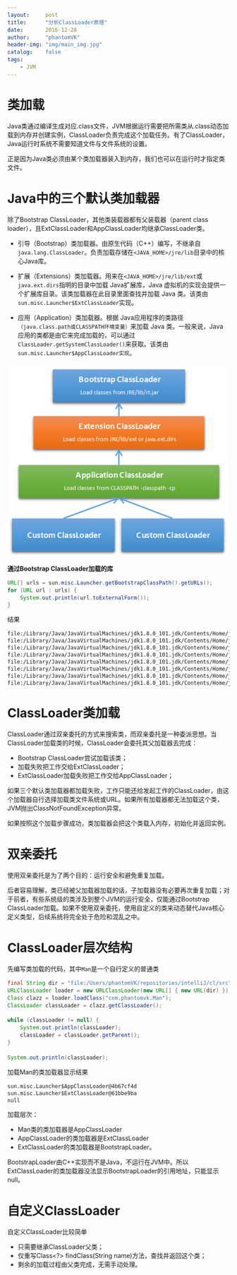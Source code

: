 ```yaml
---
layout:     post
title:      "分析ClassLoader原理"
date:       2016-12-28
author:     "phantomVK"
header-img: "img/main_img.jpg"
catalog:    false
tags:
    - JVM
---
```


# 类加载

Java类通过编译生成对应.class文件，JVM根据运行需要把所需类从.class动态加载到内存并创建实例，ClassLoader负责完成这个加载任务。有了ClassLoader，Java运行时系统不需要知道文件与文件系统的设置。

正是因为Java类必须由某个类加载器装入到内存，我们也可以在运行时才指定类文件。

# Java中的三个默认类加载器

除了Bootstrap ClassLoader，其他类装载器都有父装载器（parent class loader），且ExtClassLoader和AppClassLoader均继承ClassLoader类。

* 引导（Bootstrap）类加载器。由原生代码（C++）编写，不继承自`java.lang.ClassLoader`。负责加载存储在`<JAVA_HOME>/jre/lib`目录中的核心Java库。

* 扩展（Extensions）类加载器。用来在`<JAVA_HOME>/jre/lib/ext`或`java.ext.dirs`指明的目录中加载 Java扩展库，Java 虚拟机的实现会提供一个扩展库目录。该类加载器在此目录里面查找并加载 Java 类。该类由`sun.misc.Launcher$ExtClassLoader`实现。

* 应用（Application）类加载器。根据 Java应用程序的类路径`（java.class.path或CLASSPATH环境变量）`来加载 Java 类。一般来说，Java 应用的类都是由它来完成加载的，可以通过 `ClassLoader.getSystemClassLoader()`来获取。该类由`sun.misc.Launcher$AppClassLoader实现`。



![img](/img/java/classloader.png)

__通过Bootstrap ClassLoader加载的库__

```java
URL[] urls = sun.misc.Launcher.getBootstrapClassPath().getURLs();
for (URL url : urls) {
    System.out.println(url.toExternalForm());
}
```

结果

```
file:/Library/Java/JavaVirtualMachines/jdk1.8.0_101.jdk/Contents/Home/jre/lib/resources.jar
file:/Library/Java/JavaVirtualMachines/jdk1.8.0_101.jdk/Contents/Home/jre/lib/rt.jar
file:/Library/Java/JavaVirtualMachines/jdk1.8.0_101.jdk/Contents/Home/jre/lib/sunrsasign.jar
file:/Library/Java/JavaVirtualMachines/jdk1.8.0_101.jdk/Contents/Home/jre/lib/jsse.jar
file:/Library/Java/JavaVirtualMachines/jdk1.8.0_101.jdk/Contents/Home/jre/lib/jce.jar
file:/Library/Java/JavaVirtualMachines/jdk1.8.0_101.jdk/Contents/Home/jre/lib/charsets.jar
file:/Library/Java/JavaVirtualMachines/jdk1.8.0_101.jdk/Contents/Home/jre/lib/jfr.jar
file:/Library/Java/JavaVirtualMachines/jdk1.8.0_101.jdk/Contents/Home/jre/classes
```

# ClassLoader类加载

ClassLoader通过双亲委托的方式来搜索类，而双亲委托是一种委派思想。当ClassLoader加载类的时候，ClassLoader会委托其父加载器去完成：

* Bootstrap ClassLoader尝试加载该类；
* 加载失败把工作交给ExtClassLoader；
* ExtClassLoader加载失败把工作交给AppClassLoader；

如果三个默认类加载器都加载失败，工作只能还给发起工作的ClassLoader，由这个加载器自行选择加载类文件系统或URL。如果所有加载器都无法加载这个类，JVM抛出ClassNotFoundException异常。

如果按照这个加载步骤成功，类加载器会把这个类载入内存，初始化并返回实例。


# 双亲委托

使用双亲委托是为了两个目的：运行安全和避免重复加载。

后者容易理解，类已经被父加载器加载的话，子加载器没有必要再次重复加载；对于前者，有些系统级的类涉及到整个JVM的运行安全，仅能通过Bootstrap ClassLoader加载。如果不使用双亲委托，使用自定义的类来动态替代Java核心定义类型，后续系统将完全处于危险和混乱之中。


# ClassLoader层次结构

先编写类加载的代码，其中`Man`是一个自行定义的普通类

```java
final String dir = "file:/Users/phantomVK/repositories/intelliJ/cl/src";
URLClassLoader loader = new URLClassLoader(new URL[] { new URL(dir) });
Class clazz = loader.loadClass("com.phantomvk.Man");
ClassLoader classLoader = clazz.getClassLoader();

while (classLoader != null) {
    System.out.println(classLoader);
    classLoader = classLoader.getParent();
}

System.out.println(classLoader);
```
加载Man的类加载器显示结果

```
sun.misc.Launcher$AppClassLoader@4b67cf4d
sun.misc.Launcher$ExtClassLoader@61bbe9ba
null
```

加载层次：

* Man类的类加载器是AppClassLoader
* AppClassLoader的类加载器是ExtClassLoader
* ExtClassLoader的类加载器是BootstrapLoader。

BootstrapLoader由C++实现而不是Java，不运行在JVM中。所以ExtClassLoader的类加载器没法显示BootstrapLoader的引用地址，只能显示null。


# 自定义ClassLoader

自定义ClassLoader比较简单

* 只需要继承ClassLoader父类；
* 仅重写Class<?> findClass(String name)方法，查找并返回这个类；
* 剩余的加载过程由父类完成，无需手动处理。






